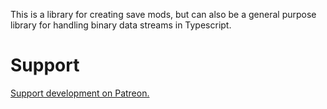 This is a library for creating save mods, but can also be a general purpose library for handling binary data streams in Typescript.

# Support
[Support development on Patreon.](https://www.patreon.com/bePatron?u=173692279)